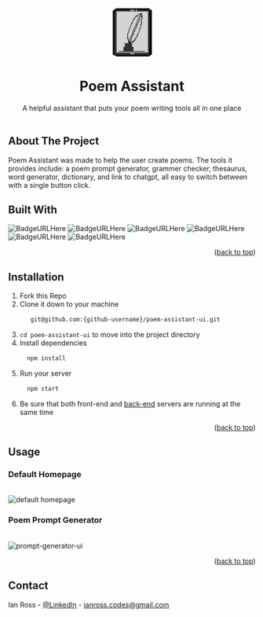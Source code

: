 <a name="readme-top"></a>


<!-- PROJECT LOGO -->
<br />
<div align="center">
  <img src="./src/assets/logo.png" alt="Logo" width="20%" height="20%" >
  <h1 align="center">Poem Assistant</h1>
  <p align="center">
    A helpful assistant that puts your poem writing tools all in one place
    <br />
    <br />
  </p>
</div>

<!-- ABOUT THE PROJECT -->
## About The Project

Poem Assistant was made to help the user create poems. The tools it provides include: a poem prompt generator, grammer checker, thesaurus, word generator, dictionary, and link to chatgpt, all easy to switch between with a single button click.

## Built With
  ![BadgeURLHere](https://img.shields.io/badge/React-20232A?style=for-the-badge&logo=react&logoColor=61DAFB)
  ![BadgeURLHere](https://img.shields.io/badge/JavaScript-323330?style=for-the-badge&logo=javascript&logoColor=F7DF1E)
  ![BadgeURLHere](https://img.shields.io/badge/CSS3-1572B6?style=for-the-badge&logo=css3&logoColor=white)
  ![BadgeURLHere](https://img.shields.io/badge/HTML5-E34F26?style=for-the-badge&logo=html5&logoColor=white)
  ![BadgeURLHere](https://img.shields.io/badge/json-5E5C5C?style=for-the-badge&logo=json&logoColor=white)
  ![BadgeURLHere](https://img.shields.io/badge/Vercel-000000?style=for-the-badge&logo=vercel&logoColor=white)
  <p align="right">(<a href="#readme-top">back to top</a>)</p>

<!-- INSTALLATION -->
## Installation

1. Fork this Repo
2. Clone it down to your machine
   ```sh
      git@github.com:{github-username}/poem-assistant-ui.git
   ```
4. `cd poem-assistant-ui` to move into the project directory
5. Install dependencies
   ```sh
     npm install
   ```
6. Run your server
   ```sh
     npm start
   ```
8. Be sure that both front-end and <a href="https://github.com/ross-ian28/poem-assistant-api#readme-top">back-end</a> servers are running at the same time

<p align="right">(<a href="#readme-top">back to top</a>)</p>



<!-- USAGE EXAMPLES -->
## Usage
<h3>Default Homepage</h3>
<br>
<img width="400" alt="default homepage" src="https://github.com/ross-ian28/poem-assistant-ui/assets/92543573/d44c842c-d1fc-4f94-99b4-a95dbd6ec5b8">


<h3>Poem Prompt Generator</h3>
<br>
<img width="400" alt="prompt-generator-ui" src="https://github.com/ross-ian28/poem-assistant-ui/assets/92543573/26793fc7-96f9-4a7a-b354-efbdea763645">


<p align="right">(<a href="#readme-top">back to top</a>)</p>


<!-- CONTACT -->
## Contact

Ian Ross - [@LinkedIn](https://github.com/ross-ian28) - ianross.codes@gmail.com
